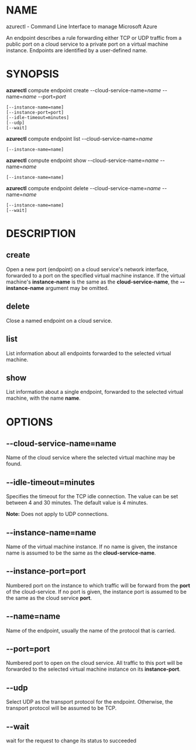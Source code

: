 # NAME

azurectl - Command Line Interface to manage Microsoft Azure

An endpoint describes a rule forwarding either TCP or UDP traffic from a public
port on a cloud service to a private port on a virtual machine instance.
Endpoints are identified by a user-defined name.

# SYNOPSIS

__azurectl__ compute endpoint create --cloud-service-name=*name* --name=*name*
--port=*port*

    [--instance-name=name]
    [--instance-port=port]
    [--idle-timeout=minutes]
    [--udp]
    [--wait]

__azurectl__ compute endpoint list --cloud-service-name=*name*

    [--instance-name=name]

__azurectl__ compute endpoint show --cloud-service-name=*name* --name=*name*

    [--instance-name=name]

__azurectl__ compute endpoint delete --cloud-service-name=*name* --name=*name*

    [--instance-name=name]
    [--wait]

# DESCRIPTION

## __create__

Open a new port (endpoint) on a cloud service's network interface, forwarded to
a port on the specified virtual machine instance. If the virtual machine's
__instance-name__ is the same as the __cloud-service-name__, the
__--instance-name__ argument may be omitted.

## __delete__

Close a named endpoint on a cloud service.

## __list__

List information about all endpoints forwarded to the selected virtual machine.

## __show__

List information about a single endpoint, forwarded to the selected virtual
machine, with the name __name__.

# OPTIONS

## __--cloud-service-name=name__

Name of the cloud service where the selected virtual machine may be found.

## __--idle-timeout=minutes__

Specifies the timeout for the TCP idle connection. The value can be set between
4 and 30 minutes. The default value is 4 minutes.

**Note:** Does not apply to UDP connections.

## __--instance-name=name__

Name of the virtual machine instance. If no name is given, the instance name is
assumed to be the same as the __cloud-service-name__.

## __--instance-port=port__

Numbered port on the instance to which traffic will be forward from the __port__
of the cloud-service. If no port is given, the instance port is assumed to be
the same as the cloud service __port__.

## __--name=name__

Name of the endpoint, usually the name of the protocol that is carried.

## __--port=port__

Numbered port to open on the cloud service. All traffic to this port will be
forwarded to the selected virtual machine instance on its __instance-port__.

## __--udp__

Select UDP as the transport protocol for the endpoint. Otherwise, the transport
protocol will be assumed to be TCP.

## __--wait__

wait for the request to change its status to succeeded
